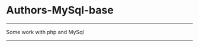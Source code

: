 # Authors-MySql-base    
____________________  
Some work with php and MySql
____________________________
